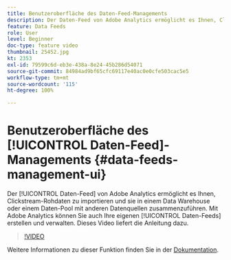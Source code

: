```yaml
---
title: Benutzeroberfläche des Daten-Feed-Managements
description: Der Daten-Feed von Adobe Analytics ermöglicht es Ihnen, Clickstream-Rohdaten zu importieren und sie in einem Data Warehouse oder einem Daten-Pool mit anderen Datenquellen zusammenzuführen. Mit Adobe Analytics können Sie auch Ihre eigenen Daten-Feeds erstellen und verwalten. Dieses Video liefert die Anleitung dazu.
feature: Data Feeds
role: User
level: Beginner
doc-type: feature video
thumbnail: 25452.jpg
kt: 2353
exl-id: 79599c6d-eb3e-438a-8e24-45b286d54071
source-git-commit: 84984ad9bf65cfc69117e40ac0e0cfe503cac5e5
workflow-type: tm+mt
source-wordcount: '115'
ht-degree: 100%

---
```


# Benutzeroberfläche des [!UICONTROL Daten-Feed]-Managements {#data-feeds-management-ui}

Der [!UICONTROL Daten-Feed] von Adobe Analytics ermöglicht es Ihnen, Clickstream-Rohdaten zu importieren und sie in einem Data Warehouse oder einem Daten-Pool mit anderen Datenquellen zusammenzuführen. Mit Adobe Analytics können Sie auch Ihre eigenen [!UICONTROL Daten-Feeds] erstellen und verwalten. Dieses Video liefert die Anleitung dazu.

>[!VIDEO](https://video.tv.adobe.com/v/25452/?quality=12&learn=on)

Weitere Informationen zu dieser Funktion finden Sie in der [Dokumentation](https://experienceleague.adobe.com/docs/analytics/export/analytics-data-feed/df-manage-feeds.html?lang=de#).
